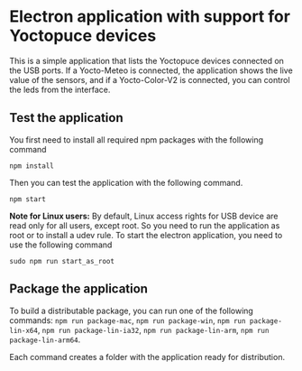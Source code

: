 
Electron application with support for Yoctopuce devices
======================================================

This is a simple application that lists the Yoctopuce devices connected on
the USB ports. If a Yocto-Meteo is connected, the application shows the 
live value of the sensors, and if a Yocto-Color-V2 is connected, you can 
control the leds from the interface.


## Test the application

You first need to install all required npm packages with the following command
````
npm install
````

Then you can test the application with the following command.
````
npm start
````

**Note for Linux users:**
By default, Linux access rights for USB device are read only for all users, except root. So you need to run the application as root or to install a udev rule.
To start the electron application, you need to use the following command
````
sudo npm run start_as_root
````

## Package the application

To build a distributable package, you can run one of the  following commands:
``npm run package-mac``, ``npm run package-win``, ``npm run package-lin-x64``, 
``npm run package-lin-ia32``, ``npm run package-lin-arm``, ``npm run package-lin-arm64``.

Each command creates a folder with the application ready for distribution.